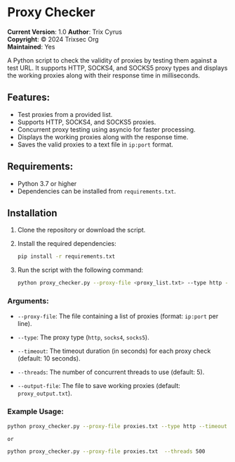 # Proxy Checker

**Current Version**: 1.0
**Author**: Trix Cyrus  
**Copyright**: © 2024 Trixsec Org  
**Maintained**: Yes

A Python script to check the validity of proxies by testing them against a test URL. It supports HTTP, SOCKS4, and SOCKS5 proxy types and displays the working proxies along with their response time in milliseconds.

## Features:
- Test proxies from a provided list.
- Supports HTTP, SOCKS4, and SOCKS5 proxies.
- Concurrent proxy testing using asyncio for faster processing.
- Displays the working proxies along with the response time.
- Saves the valid proxies to a text file in `ip:port` format.

## Requirements:
- Python 3.7 or higher
- Dependencies can be installed from `requirements.txt`.

## Installation

1. Clone the repository or download the script.

2. Install the required dependencies:

   ```bash
   pip install -r requirements.txt
   ```

3. Run the script with the following command:

   ```bash
   python proxy_checker.py --proxy-file <proxy_list.txt> --type http --timeout 10 --threads 5 --output-file working_proxies.txt
   ```

### Arguments:
- `--proxy-file`: The file containing a list of proxies (format: `ip:port` per line).
- `--type`: The proxy type (`http`, `socks4`, `socks5`).
- `--timeout`: The timeout duration (in seconds) for each proxy check (default: 10 seconds).


- `--threads`: The number of concurrent threads to use (default: 5).
- `--output-file`: The file to save working proxies (default: `proxy_output.txt`).

### Example Usage:

```bash
python proxy_checker.py --proxy-file proxies.txt --type http --timeout 10 --threads 500 --output-file working_proxies.txt

or 

python proxy_checker.py --proxy-file proxies.txt  --threads 500 
```

